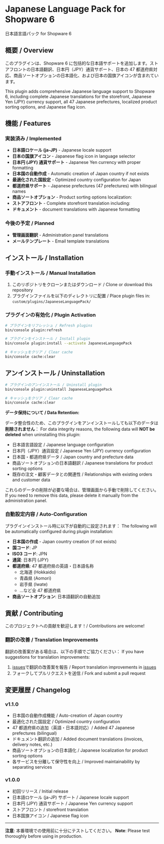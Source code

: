 # Japanese Language Pack for Shopware 6

日本語言語パック for Shopware 6

## 概要 / Overview

このプラグインは、Shopware 6 に包括的な日本語サポートを追加します。ストアフロントの日本語翻訳、日本円（JPY）通貨サポート、日本の 47 都道府県対応、商品ソートオプションの日本語化、および日本の国旗アイコンが含まれています。

This plugin adds comprehensive Japanese language support to Shopware 6, including complete Japanese translations for the storefront, Japanese Yen (JPY) currency support, all 47 Japanese prefectures, localized product sorting options, and Japanese flag icon.

## 機能 / Features

### 実装済み / Implemented

- **日本語ロケール (ja-JP)** - Japanese locale support
- **日本の国旗アイコン** - Japanese flag icon in language selector
- **日本円 (JPY) 通貨サポート** - Japanese Yen currency with proper formatting
- **日本国の自動作成** - Automatic creation of Japan country if not exists
- **最適化された国設定** - Optimized country configuration for Japan
- **都道府県サポート** - Japanese prefectures (47 prefectures) with bilingual names
- **商品ソートオプション** - Product sorting options localization:
- **ストアフロント** - Complete storefront translation including:
- **ドキュメント** - document translations with Japanese formatting

### 今後の予定 / Planned

- **管理画面翻訳** - Administration panel translations
- **メールテンプレート** - Email template translations

## インストール / Installation

### 手動インストール / Manual Installation

1. このリポジトリをクローンまたはダウンロード / Clone or download this repository
2. プラグインファイルを以下のディレクトリに配置 / Place plugin files in: `custom/plugins/JapaneseLanguagePack/`

### プラグインの有効化 / Plugin Activation

```bash
# プラグインをリフレッシュ / Refresh plugins
bin/console plugin:refresh

# プラグインをインストール / Install plugin
bin/console plugin:install --activate JapaneseLanguagePack

# キャッシュをクリア / Clear cache
bin/console cache:clear
```

## アンインストール / Uninstallation

```bash
# プラグインのアンインストール / Uninstall plugin
bin/console plugin:uninstall JapaneseLanguagePack

# キャッシュをクリア / Clear cache
bin/console cache:clear
```

**データ保持について / Data Retention:**

データ整合性のため、このプラグインをアンインストールしても以下のデータは**削除されません**：
For data integrity reasons, the following data will **NOT be deleted** when uninstalling this plugin:

- 日本語言語設定 / Japanese language configuration
- 日本円（JPY）通貨設定 / Japanese Yen (JPY) currency configuration
- 日本国・都道府県データ / Japan country and prefecture data
- 商品ソートオプションの日本語翻訳 / Japanese translations for product sorting options
- 既存の注文・顧客データとの関連性 / Relationships with existing orders and customer data

これらのデータの削除が必要な場合は、管理画面から手動で削除してください。
If you need to remove this data, please delete it manually from the administration panel.

### 自動設定内容 / Auto-Configuration

プラグインインストール時に以下が自動的に設定されます：
The following will be automatically configured during plugin installation:

- **日本国の作成** - Japan country creation (if not exists)
- **国コード**: JP
- **ISO3 コード**: JPN
- **通貨**: 日本円 (JPY)
- **都道府県**: 47 都道府県の英語・日本語名称
  - 北海道 (Hokkaido)
  - 青森県 (Aomori)
  - 岩手県 (Iwate)
  - ...など全 47 都道府県
- **商品ソートオプション**: 日本語翻訳の自動追加

## 貢献 / Contributing

このプロジェクトへの貢献を歓迎します！/ Contributions are welcome!

### 翻訳の改善 / Translation Improvements

翻訳の改善案がある場合は、以下の手順でご協力ください：
If you have suggestions for translation improvements:

1. [issues](../../issues)で翻訳の改善案を報告 / Report translation improvements in [issues](../../issues)
2. フォークしてプルリクエストを送信 / Fork and submit a pull request

## 変更履歴 / Changelog

### v1.1.0

- 日本国の自動作成機能 / Auto-creation of Japan country
- 最適化された国設定 / Optimized country configuration
- 47 都道府県の追加（英語・日本語対応）/ Added 47 Japanese prefectures (bilingual)
- ドキュメント翻訳の追加 / Added document translations (invoices, delivery notes, etc.)
- 商品ソートオプションの日本語化 / Japanese localization for product sorting options
- 各サービスを分離して保守性を向上 / Improved maintainability by separating services

### v1.0.0

- 初回リリース / Initial release
- 日本語ロケール (ja-JP) サポート / Japanese locale support
- 日本円 (JPY) 通貨サポート / Japanese Yen currency support
- ストアフロント / storefront translation
- 日本国旗アイコン / Japanese flag icon

---

**注意**: 本番環境での使用前に十分にテストしてください。
**Note**: Please test thoroughly before using in production.
